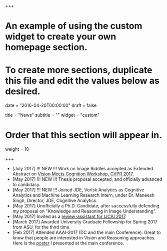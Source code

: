 +++
# An example of using the custom widget to create your own homepage section.
# To create more sections, duplicate this file and edit the values below as desired.

date = "2016-04-20T00:00:00"
draft = false

title = "News"
subtitle = ""
widget = "custom"

# Order that this section will appear in.
weight = 10

+++

- [July 2017]  !!! NEW !!! Work on Image Riddles accepted as Extended Abstract on [Vision Meets Cognition Workshop, CVPR 2017](http://www.visionmeetscognition.org/schedule.html).
- [May 2017]  !!! NEW !!! Thesis proposal accepted, and officially advanced to candidacy.
- [May 2017]  !!! NEW !!! Joined JDE, Verisk Analytics as Cognitive Analytics and Machine Learning Research Intern, under Dr. Maneesh Singh, Director, JDE, Cognitive Analytics.
- [May 2017]  Unofficially a Ph.D. Candidate, after successfully defending my proposal on "Knowledge and Reasoning in Image Understanding".
- [May 2017] Invited as a [review-assistant for IJCAI 2017](https://ijcai-17.org/program-committee.html).
- [March 2017]   Awarded University Graduate Fellowship for Spring 2017 from ASU, for the third time.
- [Feb 2017]  Attended AAAI-2017 (DC and the main Conference). Great to know that people are interested in Vision and Reasoning approaches. Here is the [poster](https://sites.google.com/site/somakaditya86/IJCAI_poster_vertical.pdf) I presented at the main conference.
